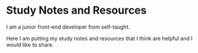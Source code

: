 # Study Notes and Resources

I am a junior front-end developer from self-taught.

Here I am putting my study notes and resources that I think are helpful and I would like to share.

